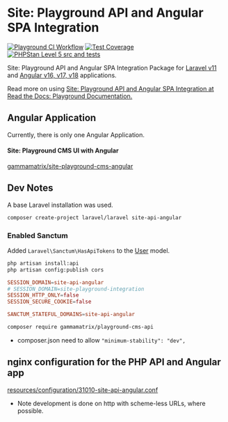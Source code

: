 # Site: Playground API and Angular SPA Integration

[![Playground CI Workflow](https://github.com/gammamatrix/site-api-angular/actions/workflows/ci.yml/badge.svg?branch=develop)](https://raw.githubusercontent.com/gammamatrix/site-api-angular/testing/develop/testdox.txt)
[![Test Coverage](https://raw.githubusercontent.com/gammamatrix/site-api-angular/testing/develop/coverage.svg)](tests)
[![PHPStan Level 5 src and tests](https://img.shields.io/badge/PHPStan-level%209-brightgreen)](.github/workflows/ci.yml#L133)


Site: Playground API and Angular SPA Integration Package for [Laravel v11](https://laravel.com/docs/11.x) and [Angular v16, v17, v18](https://angular.dev/) applications.

Read more on using [Site: Playground API and Angular SPA Integration at Read the Docs: Playground Documentation.](https://gammamatrix-playground.readthedocs.io/en/develop/)

## Angular Application

Currently, there is only one Angular Application.

#### Site: Playground CMS UI with Angular

[gammamatrix/site-playground-cms-angular](https://github.com/gammamatrix/site-playground-cms-angular)

## Dev Notes

A base Laravel installation was used.

```sh
composer create-project laravel/laravel site-api-angular
```

### Enabled Sanctum

Added `Laravel\Sanctum\HasApiTokens` to the [User](app/Models/User.php) model.

```sh
php artisan install:api
php artisan config:publish cors
```

```conf
SESSION_DOMAIN=site-api-angular
# SESSION_DOMAIN=site-playground-integration
SESSION_HTTP_ONLY=false
SESSION_SECURE_COOKIE=false

SANCTUM_STATEFUL_DOMAINS=site-api-angular
```

```sh
composer require gammamatrix/playground-cms-api
```
- composer.json need to allow `"minimum-stability": "dev",`

## nginx configuration for the PHP API and Angular app

[resources/configuration/31010-site-api-angular.conf](resources/configuration/31010-site-api-angular.conf)
- Note development is done on http with scheme-less URLs, where possible.